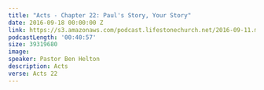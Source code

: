 ```yaml
---
title: "Acts - Chapter 22: Paul's Story, Your Story"
date: 2016-09-18 00:00:00 Z
link: https://s3.amazonaws.com/podcast.lifestonechurch.net/2016-09-11.mp3
podcastLength: '00:40:57'
size: 39319680
image: 
speaker: Pastor Ben Helton
description: Acts
verse: Acts 22
---
```

